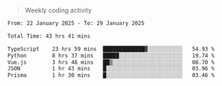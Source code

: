 > Weekly coding activity
<!--START_SECTION:waka-->

```txt
From: 22 January 2025 - To: 29 January 2025

Total Time: 43 hrs 41 mins

TypeScript    23 hrs 59 mins  █████████████▓░░░░░░░░░░░   54.93 %
Python        8 hrs 37 mins   █████░░░░░░░░░░░░░░░░░░░░   19.74 %
Vue.js        3 hrs 48 mins   ██▒░░░░░░░░░░░░░░░░░░░░░░   08.70 %
JSON          1 hr 43 mins    █░░░░░░░░░░░░░░░░░░░░░░░░   03.96 %
Prisma        1 hr 30 mins    █░░░░░░░░░░░░░░░░░░░░░░░░   03.46 %
```

<!--END_SECTION:waka-->
